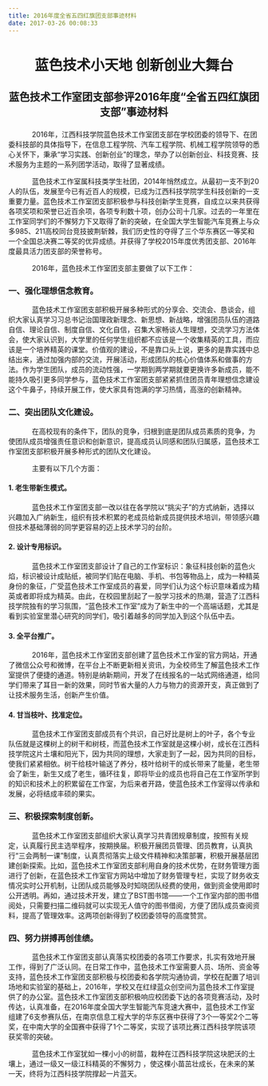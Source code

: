 ```yaml
---
title: 2016年度全省五四红旗团支部事迹材料
date: 2017-03-26 00:08:33
---
```


# <p align="center">蓝色技术小天地 创新创业大舞台</p>
## <p align="center">蓝色技术工作室团支部参评2016年度“全省五四红旗团支部”事迹材料</p>

&nbsp;&nbsp;&nbsp;&nbsp;&nbsp;&nbsp;&nbsp;&nbsp;&nbsp;&nbsp;&nbsp;&nbsp;2016年，江西科技学院蓝色技术工作室团支部在学校团委的领导下、在团委科技部的具体指导下，在信息工程学院、汽车工程学院、机械工程学院领导的悉心关怀下，秉承“学习实践、创新创业”的理念，举办了以创新创业、科技竞赛、技术服务为主题的一系列团学活动，取得了显著成绩。

&nbsp;&nbsp;&nbsp;&nbsp;&nbsp;&nbsp;&nbsp;&nbsp;&nbsp;&nbsp;&nbsp;&nbsp;蓝色技术工作室属科技类学生社团，2014年悄然成立。从最初一支不到20人的队伍，发展至今已有近百人的规模，已成为江西科技学院学生科技创新的一支重要力量。蓝色技术工作室团支部积极参与科技创新学生竞赛，自成立以来共获得各项奖项和荣誉已近百余项，各项专利数十项，创办公司十几家。过去的一年里在工作室同学们的不懈努力下又取得了新的突破，在全国大学生智能汽车竞赛上与众多985、211高校同台竞技披荆斩棘，我们历史性的夺得了三个华东赛区一等奖和一个全国总决赛二等奖的优异成绩。并获得了学校2015年度优秀团支部、2016年度最具活力团支部的荣誉称号。

&nbsp;&nbsp;&nbsp;&nbsp;&nbsp;&nbsp;&nbsp;&nbsp;&nbsp;&nbsp;&nbsp;&nbsp;2016年，蓝色技术工作室团支部主要做了以下工作：

### **一、强化理想信念教育**。

&nbsp;&nbsp;&nbsp;&nbsp;&nbsp;&nbsp;&nbsp;&nbsp;&nbsp;&nbsp;&nbsp;&nbsp;蓝色技术工作室团支部积极开展多种形式的分享会、交流会、恳谈会，组织大家认真学习习总书记治国理政新理念、新思想、新战略，增强团员队伍的道路自信、理论自信、制度自信、文化自信，召集大家畅谈人生理想，交流学习方法体会，使大家认识到，大学里的任何学生组织都不应该是一个收集精英的工具，而应该是一个培养精英的课堂。价值观的建设，不是靠口头上说，更多的是靠实践中总结出来，通过加强内部的交流，开展活动，形成团队的核心价值体系和做事的方法。作为学生团队，成员的流动性强，一学期到两学期就要更换许多新成员，能不能持久吸引更多同学参与，蓝色技术工作室团支部紧紧抓住团员青年理想信念建设这个牛鼻子，持续开展工作，使大家具有饱满的学习热情，高涨的创新精神。

### **二、突出团队文化建设**。

&nbsp;&nbsp;&nbsp;&nbsp;&nbsp;&nbsp;&nbsp;&nbsp;&nbsp;&nbsp;&nbsp;&nbsp;在高校现有的条件下，团队的竞争，归根到底是团队成员素质的竞争，为使团队成员增强责任意识和创新意识，提高成员认同感和团队归属感，蓝色技术工作室团支部积极开展多种形式的团队文化建设。

&nbsp;&nbsp;&nbsp;&nbsp;&nbsp;&nbsp;&nbsp;&nbsp;&nbsp;&nbsp;&nbsp;&nbsp;主要有以下几个方面：

#### 1. 老生带新生模式。

&nbsp;&nbsp;&nbsp;&nbsp;&nbsp;&nbsp;&nbsp;&nbsp;&nbsp;&nbsp;&nbsp;&nbsp;蓝色技术工作室团支部一改以往在各学院以“挑尖子”的方式纳新，选择以兴趣加入广纳新生，组织有技术积累的老成员给新成员提供技术培训，带领感兴趣但技术基础薄弱的同学更容易的迈上技术学习的台阶。

#### 2. 设计专用标识。

&nbsp;&nbsp;&nbsp;&nbsp;&nbsp;&nbsp;&nbsp;&nbsp;&nbsp;&nbsp;&nbsp;&nbsp;蓝色技术工作室团支部设计了自己的工作室标识：象征科技创新的蓝色火焰，标识被设计成贴纸，被同学们贴在电脑、手机、书包等物品上，成为一种精英身份的象征，广受蓝色技术工作室成员的喜爱，同学们认为这个标识意味着成为精英或者即将成为精英。由此，在校园里刮起了一股学习技术的热潮，营造了江西科技学院独有的学习氛围，“蓝色技术工作室”成为了新生中的一个高端话题，尤其是看到实验室里潜心研究的同学们，吸引着越多的同学加入到这个队伍中去。 

#### 3. 全平台推广。

&nbsp;&nbsp;&nbsp;&nbsp;&nbsp;&nbsp;&nbsp;&nbsp;&nbsp;&nbsp;&nbsp;&nbsp;2016年，蓝色技术工作室团支部创建了蓝色技术工作室的官方网站，开通了微信公众号和微博，在平台上不断更新相关资讯，为全校师生了解蓝色技术工作室提供了便捷的通道。特别是纳新期间，开发了在线报名的一站式网络通道，给同学们带来了耳目一新的效果，同时节省大量的人力与物力的资源开支，真正做到了让技术服务生活，创新产生价值。

#### 4. 甘当枝叶、找准定位。

&nbsp;&nbsp;&nbsp;&nbsp;&nbsp;&nbsp;&nbsp;&nbsp;&nbsp;&nbsp;&nbsp;&nbsp;蓝色技术工作室团支部成员有个共识，自己好比是树上的叶子，各个专业队伍就是这棵树上的树干和树枝，而蓝色技术工作室就是这棵小树，成长在江西科技学院这片土壤和阳光下，因为共同的理想，大家走到了一起，因为共同的目标，使我们紧紧相依。树干给枝叶输送了养分，枝叶给树干的成长带来了能量，老生带会了新生，新生又成了老生，循环往复，即将毕业的成员也将自己在工作室所学到的知识和技术上的积累留在工作室，为后来者开路，使蓝色技术工作室得以传承和发展，必将结成丰硕的果实。
	
### **三、积极探索制度创新**。

&nbsp;&nbsp;&nbsp;&nbsp;&nbsp;&nbsp;&nbsp;&nbsp;&nbsp;&nbsp;&nbsp;&nbsp;蓝色技术工作室团支部组织大家认真学习共青团规章制度，按照有关规定，认真履行民主选举程序，按期换届。积极开展团员管理、团员教育，认真执行“三会两制一课”制度，认真贯彻落实上级文件精神和决策部署，积极开展基层团建创新探索。比如，蓝色技术工作室团支部利用自身的技术优势，在财务管理方面进行了创新，在蓝色技术工作室官方网站中增加了财务管理专栏，实现了财务收支情况实时公开机制，让团队成员能够及时知晓团队经费的使用，做到资金使用即时公开透明。再如，通过技术开发，建立了BST图书馆——一个工作室内部的图书借阅处，只需要扫描二维码就可以实现无人值守的图书借阅，方便了团队成员查阅资料，提高了管理效率。这两项创新得到了校团委领导的高度赞赏。

### **四、努力拼搏再创佳绩**。

&nbsp;&nbsp;&nbsp;&nbsp;&nbsp;&nbsp;&nbsp;&nbsp;&nbsp;&nbsp;&nbsp;&nbsp;蓝色技术工作室团支部认真落实校团委的各项工作要求，扎实有效地开展工作，得到了广泛认同。在日常工作中，蓝色技术工作室需要人员、场所、资金等支持，蓝色技术工作室团支部积极与校团委和各学院沟通协调，学校在配置了培训场地和实验室的基础上，2016年，学校又在红绿蓝众创空间为蓝色技术工作室提供了的办公室。蓝色技术工作室团支部积极响应校团委下达的各项竞赛活动，及时传达，认真准备，在2016年度全国大学生智能汽车竞速大赛中，蓝色技术工作室组建了6支参赛队伍，在南京信息工程大学的华东区赛中获得了3个一等奖2个二等奖，在中南大学的全国赛中获得了1个二等奖，实现了该项比赛江西科技学院该项获奖零的突破。

&nbsp;&nbsp;&nbsp;&nbsp;&nbsp;&nbsp;&nbsp;&nbsp;&nbsp;&nbsp;&nbsp;&nbsp;蓝色技术工作室犹如一棵小小的树苗，栽种在江西科技学院这块肥沃的土壤上，通过一级又一级江科精英的不懈努力 ，使这棵小苗茁壮成长，在未来的某一天，终将为江西科技学院撑起一片蓝天。

